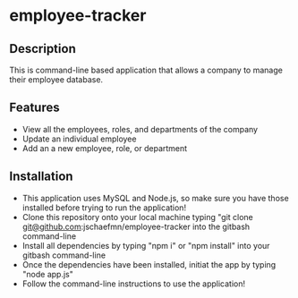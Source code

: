 # employee-tracker

## Description
This is command-line based application that allows a company to manage their employee database.

## Features
- View all the employees, roles, and departments of the company
- Update an individual employee
- Add an a new employee, role, or department

## Installation
- This application uses MySQL and Node.js, so make sure you have those installed before trying to run the application!
- Clone this repository onto your local machine typing "git clone git@github.com:jschaefmn/employee-tracker into the gitbash command-line
- Install all dependencies by typing "npm i" or "npm install" into your gitbash command-line
- Once the dependencies have been installed, initiat the app by typing "node app.js"
- Follow the command-line instructions to use the application!

